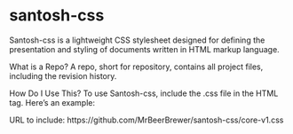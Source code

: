 # santosh-css
Santosh-css is a lightweight CSS stylesheet designed for defining the presentation and styling of documents written in HTML markup language.

What is a Repo?
A repo, short for repository, contains all project files, including the revision history.

How Do I Use This?
To use Santosh-css, include the .css file in the HTML <link> tag. Here’s an example:

<head>
  <link rel="stylesheet" href="https://github.com/MrBeerBrewer/santosh-css/core-v1.css">
</head>
URL to include: https://github.com/MrBeerBrewer/santosh-css/core-v1.css
